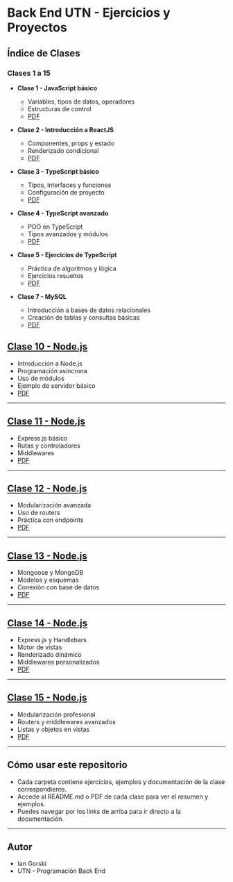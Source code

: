# Back End UTN - Ejercicios y Proyectos

## Índice de Clases

### Clases 1 a 15

* **Clase 1 - JavaScript básico**
  - Variables, tipos de datos, operadores
  - Estructuras de control
  - [PDF](./Clase_1_JS/readme.pdf)

* **Clase 2 - Introducción a ReactJS**
  - Componentes, props y estado
  - Renderizado condicional
  - [PDF](./Clase-2-ReactJS/readme.pdf)

* **Clase 3 - TypeScript básico**
  - Tipos, interfaces y funciones
  - Configuración de proyecto
  - [PDF](./Clase-3-ts/readme.pdf)

* **Clase 4 - TypeScript avanzado**
  - POO en TypeScript
  - Tipos avanzados y módulos
  - [PDF](./Clase-4-Typescript/readme.pdf)

* **Clase 5 - Ejercicios de TypeScript**
  - Práctica de algoritmos y lógica
  - Ejercicios resueltos
  - [PDF](./Ejercicios-Typescript/readme.pdf)

* **Clase 7 - MySQL**
  - Introducción a bases de datos relacionales
  - Creación de tablas y consultas básicas
  - [PDF](./Clase-7-MYSQL/readme.pdf)

## [Clase 10 - Node.js](./Clase-10-Node.js/README.md)
- Introducción a Node.js
- Programación asíncrona
- Uso de módulos
- Ejemplo de servidor básico
- [PDF](./Clase-10-Node.js/readme.pdf)

---

## [Clase 11 - Node.js](./Clase-11-Node.js/README.md)
- Express.js básico
- Rutas y controladores
- Middlewares
- [PDF](./Clase-11-Node.js/readme.pdf)

---

## [Clase 12 - Node.js](./Clase-12-Node.js/README.md)
- Modularización avanzada
- Uso de routers
- Práctica con endpoints
- [PDF](./Clase-12-Node.js/readme.pdf)

---

## [Clase 13 - Node.js](./Clase-13-Node.js/README.md)
- Mongoose y MongoDB
- Modelos y esquemas
- Conexión con base de datos
- [PDF](./Clase-13-Node.js/readme.pdf)

---

## [Clase 14 - Node.js](./Clase-14-Node.js/README.md)
- Express.js y Handlebars
- Motor de vistas
- Renderizado dinámico
- Middlewares personalizados
- [PDF](./Clase-14-Node.js/readme.pdf)

---

## [Clase 15 - Node.js](./Clase-15-Node.js/README.md)
- Modularización profesional
- Routers y middlewares avanzados
- Listas y objetos en vistas
- [PDF](./Clase-15-Node.js/readme.pdf)

---

## Cómo usar este repositorio
- Cada carpeta contiene ejercicios, ejemplos y documentación de la clase correspondiente.
- Accede al README.md o PDF de cada clase para ver el resumen y ejemplos.
- Puedes navegar por los links de arriba para ir directo a la documentación.

---

## Autor
- Ian Gorski
- UTN - Programación Back End
